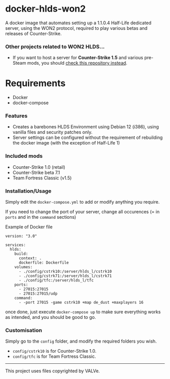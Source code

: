# docker-hlds-won2
A docker image that automates setting up a 1.1.0.4 Half-Life dedicated server, using the WON2 protocol, required to play various betas and releases of Counter-Strike.

### Other projects related to WON2 HLDS...
- If you want to host a server for **Counter-Strike 1.5** and various pre-Steam mods, you should [check this repository instead](https://github.com/Ch0wW/docker-hlds-won2).

# Requirements
- Docker
- docker-compose

### Features
* Creates a barebones HLDS Environment using Debian 12 (i386), using vanilla files and security patches only.
* Server settings can be configured without the requirement of rebuilding the docker image (with the exception of Half-Life 1)

### Included mods
- Counter-Strike 1.0 (retail)
- Counter-Strike beta 7.1
- Team Fortress Classic (v1.5)

### Installation/Usage

Simply edit the `docker-compose.yml` to add or modify anything you require.

If you need to change the port of your server, change all occurences (= in `ports` and in the `command` sections)

Example of Docker file
```
version: "3.0"

services:
  hlds:
    build:
      context: .
      dockerfile: Dockerfile
    volumes:
      - ./config/cstrk10:/server/hlds_l/cstrk10
      - ./config/cstrk71:/server/hlds_l/cstrk71
      - ./config/tfc:/server/hlds_l/tfc
    ports:
      - 27015:27015
      - 27015:27015/udp
    command:
      - -port 27015 -game cstrk10 +map de_dust +maxplayers 16
```

once done, just execute `docker-compose up` to make sure everything works as intended, and you should be good to go.

### Customisation

Simply go to the `config` folder, and modify the required folders you wish.

- `config/cstrk10` is for Counter-Strike 1.0.
- `config/tfc` is for Team Fortress Classic. 

-----------

This project uses files copyrighted by VALVe. 